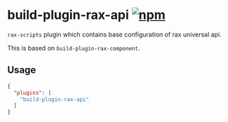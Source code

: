 # build-plugin-rax-api [![npm](https://img.shields.io/npm/v/build-plugin-rax-api.svg)](https://www.npmjs.com/package/build-plugin-rax-api)

`rax-scripts` plugin which contains base configuration of rax universal api.

This is based on `build-plugin-rax-component`.

## Usage

```json
{
  "plugins": [
    "build-plugin-rax-api"
  ]
}
```